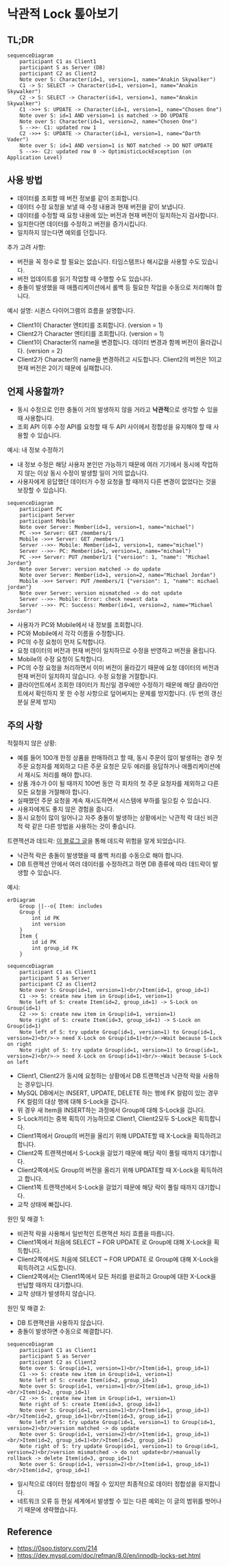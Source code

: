 # 낙관적 Lock 톺아보기

## TL;DR

```mermaid
sequenceDiagram
    participant C1 as Client1
    participant S as Server (DB)
    participant C2 as Client2
    Note over S: Character(id=1, version=1, name="Anakin Skywalker")
    C1 -> S: SELECT -> Character(id=1, version=1, name="Anakin Skywalker")
    C2 -> S: SELECT -> Character(id=1, version=1, name="Anakin Skywalker")
    C1 ->>+ S: UPDATE -> Character(id=1, version=1, name="Chosen One")
    Note over S: id=1 AND version=1 is matched -> DO UPDATE
    Note over S: Character(id=1, version=2, name="Chosen One")
    S -->>- C1: updated row 1
    C2 ->>+ S: UPDATE -> Character(id=1, version=1, name="Darth Vader")
    Note over S: id=1 AND version=1 is NOT matched -> DO NOT UPDATE
    S -->>- C2: updated row 0 -> OptimisticLockException (on Application Level)
```

## 사용 방법

- 데이터를 조회할 때 버전 정보를 같이 조회합니다.
- 데이터 수정 요청을 보낼 때 수정 내용과 현재 버전을 같이 보냅니다.
- 데이터를 수정할 때 요청 내용에 있는 버전과 현재 버전이 일치하는지 검사합니다.
- 일치한다면 데이터를 수정하고 버전을 증가시킵니다.
- 일치하지 않는다면 예외를 던집니다.

추가 고려 사항:

- 버전을 꼭 정수로 할 필요는 없습니다. 타임스탬프나 해시값을 사용할 수도 있습니다.
- 버전 업데이트를 읽기 작업할 때 수행할 수도 있습니다.
- 충돌이 발생했을 때 애플리케이션에서 롤백 등 필요한 작업을 수동으로 처리해야 합니다.

예시 설명: 시퀸스 다이어그램의 흐름을 설명합니다.

- Client1이 Character 엔티티를 조회합니다. (version = 1)
- Client2가 Character 엔티티를 조회합니다. (version = 1)
- Client1이 Character의 name을 변경합니다. 데이터 변경과 함께 버전이 올라갑니다. (version = 2)
- Client2가 Character의 name을 변경하려고 시도합니다. Client2의 버전은 1이고 현재 버전은 2이기 때문에 실패합니다.

## 언제 사용할까?

- 동시 수정으로 인한 충돌이 거의 발생하지 않을 거라고 **낙관적**으로 생각할 수 있을 때 사용합니다.
- 조회 API 이후 수정 API를 요청할 때 두 API 사이에서 정합성을 유지해야 할 때 사용할 수 있습니다.

예시: 내 정보 수정하기

- 내 정보 수정은 해당 사용자 본인만 가능하기 때문에 여러 기기에서 동시에 작업하지 않는 이상 동시 수정이 발생할 일이 거의 없습니다.
- 사용자에게 응답했던 데이터가 수정 요청을 할 때까지 다른 변경이 없었다는 것을 보장할 수 있습니다.

```mermaid
sequenceDiagram
    participant PC
    participant Server
    participant Mobile
    Note over Server: Member(id=1, version=1, name="michael")
    PC ->>+ Server: GET /members/1
    Mobile ->>+ Server: GET /members/1
    Server -->>- Mobile: Member(id=1, version=1, name="michael")
    Server -->>- PC: Member(id=1, version=1, name="michael")
    PC ->>+ Server: PUT /member1/1 {"version": 1, "name": "Michael Jordan"}
    Note over Server: version matched -> do update
    Note over Server: Member(id=1, version=2, name="Michael Jordan")
    Mobile ->>+ Server: PUT /members/1 {"version": 1, "name": michael jordan"}
    Note over Server: version mismatched -> do not update
    Server -->>- Mobile: Error: check newest data
    Server -->>- PC: Success: Member(id=1, version=2, name="Michael Jordan")
```

- 사용자가 PC와 Mobile에서 내 정보를 조회합니다.
- PC와 Mobile에서 각각 이름을 수정합니다.
- PC의 수정 요청이 먼저 도착합니다.
- 요청 데이터의 버전과 현재 버전이 일치하므로 수정을 반영하고 버전을 올립니다.
- Mobile의 수정 요청이 도착합니다.
- PC의 수정 요청을 처리하면서 이미 버전이 올라갔기 때문에 요청 데이터의 버전과 현재 버전이 일치하지 않습니다. 수정 요청을 거절합니다.
- 클라이언트에서 조회한 데이터가 최신일 경우에만 수정하기 때문에 해당 클라이언트에서 확인하지 못 한 수정 사항으로 덮어써지는 문제를 방지합니다.
  (두 번의 갱신 분실 문제 방지)

## 주의 사항

적절하지 않은 상황:

- 예를 들어 100개 한정 상품을 판매하려고 할 때, 동시 주문이 많이 발생하는 경우 첫 주문 요청자를 제외하고 다른 주문 요청은 모두 에러를 응답하거나
  애플리케이션에서 재시도 처리를 해야 합니다.
- 상품 개수가 0이 될 때까지 100번 동안 각 회차의 첫 주문 요청자를 제외하고 다른 모든 요청을 거절해야 합니다.
- 실패했던 주문 요청을 계속 재시도하면서 시스템에 부하를 일으킬 수 있습니다.
- 사용자에게도 좋지 않은 경험을 줍니다.
- 동시 요청이 많이 일어나고 자주 충돌이 발생하는 상황에서는 낙관적 락 대신 비관적 락 같은 다른 방법을 사용하는 것이 좋습니다.

트랜잭션과 데드락: [이 블로그 글](https://0soo.tistory.com/214)을 통해 데드락 위험을 알게 되었습니다.

- 낙관적 락은 충돌이 발생했을 때 롤백 처리를 수동으로 해야 합니다.
- DB 트랜젝션 안에서 여러 데이터를 수정하려고 하면 DB 종류에 따라 데드락이 발생할 수 있습니다.

예시:

```mermaid
erDiagram
    Group ||--o{ Item: includes
    Group {
        int id PK
        int version
    }
    Item {
        id id PK
        int group_id FK
    }
```

```mermaid
sequenceDiagram
    participant C1 as Client1
    participant S as Server
    participant C2 as Client2
    Note over S: Group(id=1, version=1)<br/>Item(id=1, group_id=1)
    C1 ->> S: create new item in Group(id=1, verion=1)
    Note left of S: create Item(id=2, group_id=1) -> S-Lock on Group(id=1)
    C2 ->> S: create new item in Group(id=1, version=1)
    Note right of S: create Item(id=3, group_id=1) -> S-Lock on Group(id=1)
    Note left of S: try update Group(id=1, version=1) to Group(id=1, version=2)<br/>-> need X-Lock on Group(id=1)<br/>->Wait because S-Lock on right
    Note right of S: try update Group(id=1, version=1) to Group(id=1, version=2)<br/>-> need X-Lock on Group(id=1)<br/>->Wait because S-Lock on left
```

- Client1, Client2가 동시에 요청하는 상황에서 DB 트랜잭션과 낙관적 락을 사용하는 경우입니다.
- MySQL DB에서는 INSERT, UPDATE, DELETE 하는 행에 FK 컬럼이 있는 경우 FK 컬럼의 대상 행에 대해 S-Lock을 겁니다.
- 위 경우 새 Item을 INSERT하는 과정에서 Group에 대해 S-Lock을 겁니다.
- S-Lock끼리는 중복 획득이 가능하므로 Client1, Client2모두 S-Lock은 획득합니다.
- Client1쪽에서 Group의 버전을 올리기 위해 UPDATE할 때 X-Lock을 획득하려고 합니다.
- Client2쪽 트랜잭션에서 S-Lock을 걸었기 때문에 해당 락이 풀릴 때까지 대기합니다.
- Client2쪽에서도 Group의 버전을 올리기 위해 UPDATE할 때 X-Lock을 획득하려고 합니다.
- Client1쪽 트랜잭션에서 S-Lock을 걸었기 때문에 해당 락이 풀릴 때까지 대기합니다.
- 교착 상태에 빠집니다.

원인 및 해결 1:

- 비관적 락을 사용해서 일반적인 트랜잭션 처리 흐름을 따릅니다.
- Client1쪽에서 처음에 SELECT ~ FOR UPDATE 로 Group에 대해 X-Lock을 획득합니다.
- Client2쪽에서도 처음에 SELECT ~ FOR UPDATE 로 Group에 대해 X-Lock을 획득하려고 시도합니다.
- Client2쪽에서는 Client1쪽에서 모든 처리를 완료하고 Group에 대한 X-Lock을 반납할 때까지 대기합니다.
- 교착 상태가 발생하지 않습니다.

원인 및 해결 2:

- DB 트랜잭션을 사용하지 않습니다.
- 충돌이 발생하면 수동으로 해결합니다.

```mermaid
sequenceDiagram
    participant C1 as Client1
    participant S as Server
    participant C2 as Client2
    Note over S: Group(id=1, version=1)<br/>Item(id=1, group_id=1)
    C1 ->> S: create new item in Group(id=1, verion=1)
    Note left of S: create Item(id=2, group_id=1)
    Note over S: Group(id=1, version=1)<br/>Item(id=1, group_id=1)<br/>Item(id=2, group_id=1)
    C2 ->> S: create new item in Group(id=1, version=1)
    Note right of S: create Item(id=3, group_id=1)
    Note over S: Group(id=1, version=1)<br/>Item(id=1, group_id=1)<br/>Item(id=2, group_id=1)<br/>Item(id=3, group_id=1)
    Note left of S: try update Group(id=1, version=1) to Group(id=1, version=2)<br/>version matched -> do update
    Note over S: Group(id=1, version=2)<br/>Item(id=1, group_id=1)<br/>Item(id=2, group_id=1)<br/>Item(id=3, group_id=1)
    Note right of S: try update Group(id=1, version=1) to Group(id=1, version=2)<br/>version mismatched -> do not update<br/>manually rollback -> delete Item(id=3, group_id=1)
    Note over S: Group(id=1, version=2)<br/>Item(id=1, group_id=1)<br/>Item(id=2, group_id=1)
```

- 일시적으로 데이터 정합성이 깨질 수 있지만 최종적으로 데이터 정합성을 유지합니다.
- 네트워크 오류 등 현실 세계에서 발생할 수 있는 다른 예외는 이 글의 범위를 벗어나기 때문에 생략했습니다.

## Reference

- https://0soo.tistory.com/214
- https://dev.mysql.com/doc/refman/8.0/en/innodb-locks-set.html
